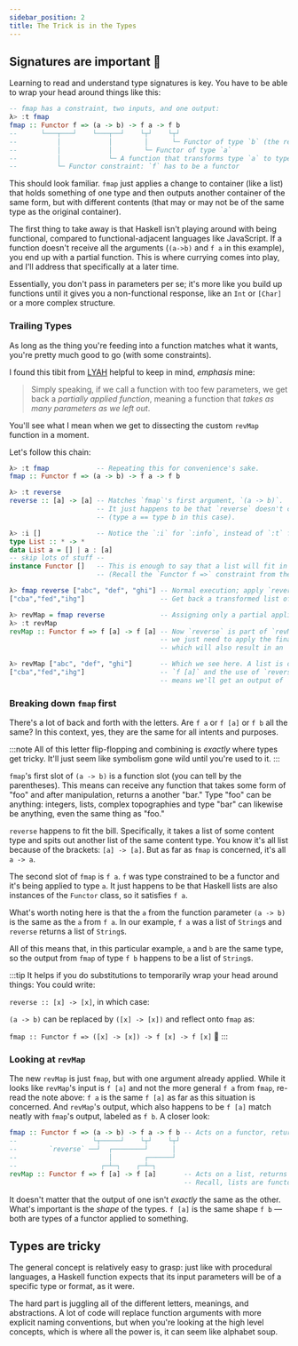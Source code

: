 ```yaml
---
sidebar_position: 2
title: The Trick is in the Types
---
```


## Signatures are important 🔑

Learning to read and understand type signatures is key. You have to be able to wrap your head around things like this:

```haskell
-- fmap has a constraint, two inputs, and one output:
λ> :t fmap
fmap :: Functor f => (a -> b) -> f a -> f b
--      └───┬───┘    └───┬──┘    └┬┘    └┬┘
--          │            │        │      └─ Functor of type `b` (the result)
--          │            │        └─ Functor of type `a`
--          │            └─ A function that transforms type `a` to type `b`
--          └─ Functor constraint: `f` has to be a functor
```

This should look familiar. `fmap` just applies a change to container (like a list) that holds something of one type and then outputs another container of the same form, but with different contents (that may or may not be of the same type as the original container).

The first thing to take away is that Haskell isn't playing around with being functional, compared to functional-adjacent languages like JavaScript. If a function doesn't receive all the arguments (`(a->b)` and `f a` in this example), you end up with a partial function. This is where currying comes into play, and I'll address that specifically at a later time.

Essentially, you don't pass in parameters per se; it's more like you build up functions until it gives you a non-functional response, like an `Int` or `[Char]` or a more complex structure.

### Trailing Types

As long as the thing you're feeding into a function matches what it wants, you're pretty much good to go (with some constraints).

I found this tibit from [LYAH](https://learnyouahaskell.com/higher-order-functions#curried-functions) helpful to keep in mind, _emphasis_ mine:

> Simply speaking, if we call a function with too few parameters, we get back a _partially applied function_, meaning a function that _takes as many parameters as we left out_.

You'll see what I mean when we get to dissecting the custom `revMap` function in a moment.

Let's follow this chain:

```haskell
λ> :t fmap            -- Repeating this for convenience's sake.
fmap :: Functor f => (a -> b) -> f a -> f b

λ> :t reverse
reverse :: [a] -> [a] -- Matches `fmap`'s first argument, `(a -> b)`.
                      -- It just happens to be that `reverse` doesn't change the type.
                      -- (type a == type b in this case).

λ> :i []              -- Notice the `:i` for `:info`, instead of `:t` for `:type`.
type List :: * -> *
data List a = [] | a : [a]
-- skip lots of stuff --
instance Functor []   -- This is enough to say that a list will fit in with `f a`.
                      -- (Recall the `Functor f =>` constraint from the signature).

λ> fmap reverse ["abc", "def", "ghi"] -- Normal execution; apply `reverse` to list of `Strings`.
["cba","fed","ihg"]                   -- Get back a transformed list of `Strings`.

λ> revMap = fmap reverse              -- Assigning only a partial application.
λ> :t revMap
revMap :: Functor f => f [a] -> f [a] -- Now `reverse` is part of `revMap`, so
                                      -- we just need to apply the final `f a`
                                      -- which will also result in an `f a`

λ> revMap ["abc", "def", "ghi"]       -- Which we see here. A list is of type
["cba","fed","ihg"]                   -- `f [a]` and the use of `reverse`
                                      -- means we'll get an output of `f [a]` as well.
```

### Breaking down `fmap` first

There's a lot of back and forth with the letters. Are `f a` or `f [a]` or `f b` all the same? In this context, yes, they are the same for all intents and purposes.

:::note
All of this letter flip-flopping and combining is _exactly_ where types get tricky. It'll just seem like symbolism gone wild until you're used to it.
:::



`fmap`'s first slot of `(a -> b)` is a function slot (you can tell by the parentheses). This means can receive any function that takes some form of "foo" and after manipulation, returns a another "bar." Type "foo" can be anything: integers, lists, complex topographies and type "bar" can likewise be anything, even the same thing as "foo."

`reverse` happens to fit the bill. Specifically, it takes a list of some content type and spits out another list of the same content type. You know it's all list because of the brackets: `[a] -> [a]`. But as far as `fmap` is concerned, it's all `a -> a`.

The second slot of `fmap` is `f a`. `f` was type constrained to be a functor and it's being applied to type `a`. It just happens to be that Haskell lists are also instances of the `Functor` class, so it satisfies `f a`.

What's worth noting here is that the `a` from the function parameter `(a -> b)` is the same as the `a` from `f a`. In our example, `f a` was a list of `String`s and `reverse` returns a list of `String`s.

All of this means that, in this particular example, `a` and `b` are the same type, so the output from `fmap` of type `f b` happens to be a list of `String`s. 

:::tip
It helps if you do substitutions to temporarily wrap your head around things:
You could write:

`reverse :: [x] -> [x]`, in which case:

`(a -> b)` can be replaced by `([x] -> [x])` and reflect onto `fmap` as:

`fmap :: Functor f => ([x] -> [x]) -> f [x] -> f [x]` 🍻
:::

### Looking at `revMap`
The new `revMap` is just `fmap`, but with one argument already applied. While it looks like `revMap`'s input is `f [a]` and not the more general `f a` from `fmap`, re-read the note above: `f a` is the same `f [a]` as far as this situation is concerned. And `revMap`'s output, which also happens to be `f [a]` match neatly with `fmap`'s output, labeled as `f b`. A closer look:

```haskell
fmap :: Functor f => (a -> b) -> f a -> f b -- Acts on a functor, returns a functor.
--                   └┬─────┘    └┬┘    └┬┘
--        `reverse` ──┘  ┌────────┘      │
--                       │        ┌──────┘
--                     ┌─┴─┐    ┌─┴─┐
revMap :: Functor f => f [a] -> f [a]       -- Acts on a list, returns a list.
                                            -- Recall, lists are functors.
```
It doesn't matter that the output of one isn't _exactly_ the same as the other. What's important is the _shape_ of the types. `f [a]` is the same shape `f b` &mdash; both are types of a functor applied to something.

## Types are tricky

The general concept is relatively easy to grasp: just like with procedural languages, a Haskell function expects that its input parameters will be of a specific type or format, as it were.

The hard part is juggling all of the different letters, meanings, and abstractions. A lot of code will replace function arguments with more explicit naming conventions, but when you're looking at the high level concepts, which is where all the power is, it can seem like alphabet soup.

